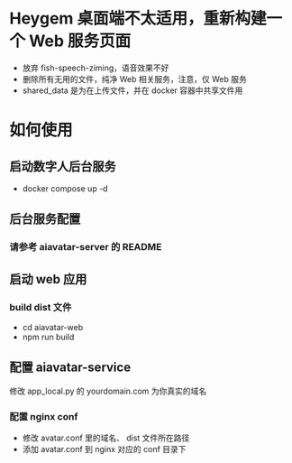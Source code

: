 # Heygem 桌面端不太适用，重新构建一个 Web 服务页面
- 放弃 fish-speech-ziming，语音效果不好
- 删除所有无用的文件，纯净 Web 相关服务，注意，仅 Web 服务
- shared_data 是为在上传文件，并在 docker 容器中共享文件用


# 如何使用
## 启动数字人后台服务
- docker compose up -d

## 后台服务配置
### 请参考 aiavatar-server 的 README

## 启动 web 应用
### build dist 文件
- cd aiavatar-web
- npm run build

## 配置 aiavatar-service
修改 app_local.py 的 yourdomain.com 为你真实的域名

### 配置 nginx conf
- 修改 avatar.conf 里的域名、 dist 文件所在路径
- 添加 avatar.conf 到 nginx 对应的 conf 目录下